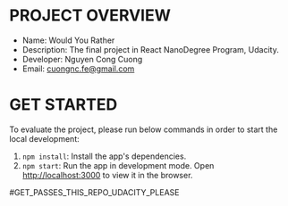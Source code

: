 # PROJECT OVERVIEW

- Name: Would You Rather
- Description: The final project in React NanoDegree Program, Udacity.
- Developer: Nguyen Cong Cuong
- Email: cuongnc.fe@gmail.com

# GET STARTED

To evaluate the project, please run below commands in order to start the local development:

1. `npm install`: Install the app's dependencies. 
2. `npm start`: Run the app in development mode. Open [http://localhost:3000](http://localhost:3000) to view it in the browser.

#GET_PASSES_THIS_REPO_UDACITY_PLEASE
